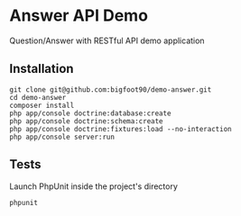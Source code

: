 Answer API Demo
===============

Question/Answer with RESTful API demo application

Installation
------------

```
git clone git@github.com:bigfoot90/demo-answer.git
cd demo-answer
composer install
php app/console doctrine:database:create
php app/console doctrine:schema:create
php app/console doctrine:fixtures:load --no-interaction
php app/console server:run
```


Tests
-----

Launch PhpUnit inside the project's directory
```
phpunit
```
